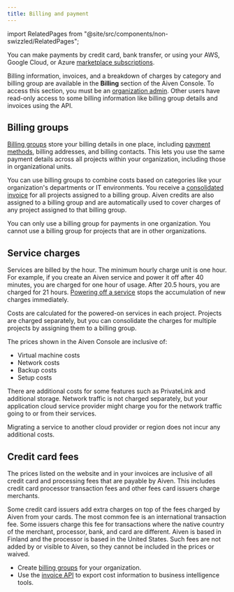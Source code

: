 ```yaml
---
title: Billing and payment
---
```


import RelatedPages from "@site/src/components/non-swizzled/RelatedPages";

You can make payments by credit card, bank transfer, or using your AWS, Google Cloud, or Azure [marketplace subscriptions](/docs/platform/howto/list-marketplace-payments).

Billing information, invoices, and a breakdown of charges by category and billing group
are available in the **Billing** section of the Aiven Console.
To access this section, you must be an
[organization admin](/docs/platform/concepts/permissions#organization-roles-and-permissions).
Other users have read-only access to some billing information like billing group details
and invoices using the API.


## Billing groups

[Billing groups](/docs/platform/howto/use-billing-groups)
store your billing details in one place,
including [payment methods](/docs/platform/howto/manage-payment-card), billing addresses,
and billing contacts. This lets you use the same payment details across all projects
within your organization, including those in organizational units.

You can use billing groups to combine costs based on categories like your organization's
departments or IT environments. You receive a
[consolidated invoice](/docs/platform/concepts/billing-and-payment) for all projects
assigned to a billing group. Aiven credits are also assigned to a billing group
and are automatically used to cover charges of any project assigned to that billing group.

You can only use a billing group for payments in one organization. You
cannot use a billing group for projects that are in other organizations.

## Service charges

Services are billed by the hour. The minimum hourly charge unit is one hour.
For example, if you create an Aiven service and power it off after 40 minutes,
you are charged for one hour of usage. After 20.5 hours, you are charged
for 21 hours. [Powering off a service](/docs/platform/concepts/service-power-cycle)
stops the accumulation of new charges immediately.

Costs are calculated for the powered-on services in each project. Projects
are charged separately, but you can consolidate the charges for multiple projects
by assigning them to a billing group.

The prices shown in the Aiven Console are inclusive of:

-   Virtual machine costs
-   Network costs
-   Backup costs
-   Setup costs

There are additional costs for some features such as PrivateLink and
additional storage. Network traffic is not charged separately, but your
application cloud service provider might charge you for the network
traffic going to or from their services.

Migrating a service to another cloud provider or region does not incur
any additional costs.

## Credit card fees

The prices listed on the website and in your invoices are inclusive of
all credit card and processing fees that are payable by Aiven. This
includes credit card processor transaction fees and other fees card issuers
charge merchants.

Some credit card issuers add extra charges on top of the fees charged
by Aiven from your cards. The most common fee is an international transaction fee.
Some issuers charge this fee for transactions where the native country
of the merchant, processor, bank, and card are different. Aiven is based
in Finland and the processor is based in the United States. Such fees are not added by
or visible to Aiven, so they cannot be included in the prices or waived.

<RelatedPages/>

- Create [billing groups](/docs/platform/howto/use-billing-groups)
  for your organization.
- Use the [invoice API](https://api.aiven.io/doc/#tag/BillingGroup) to export
  cost information to business intelligence tools.
